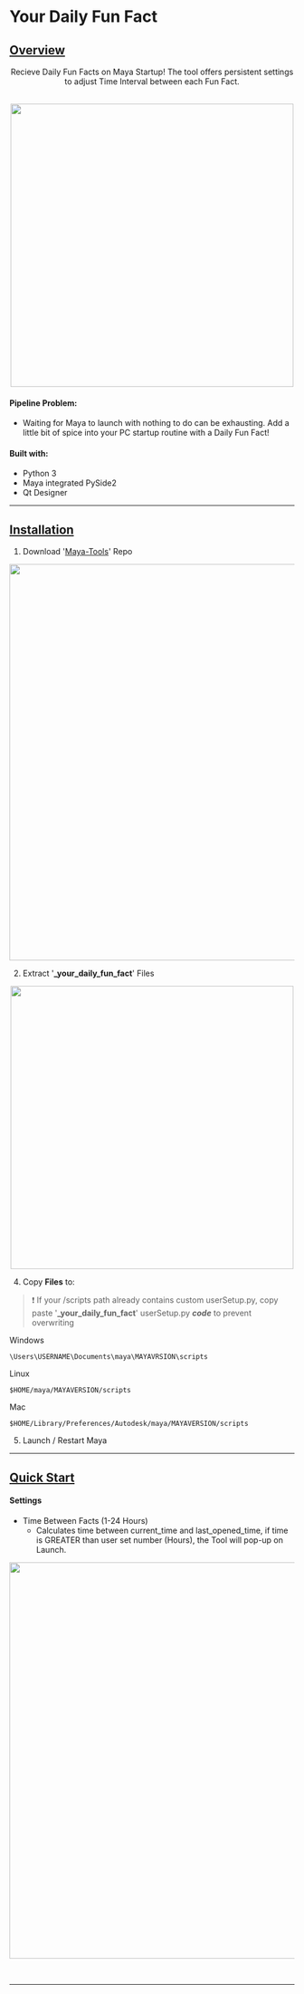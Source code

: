 # Your Daily Fun Fact

## <ins>Overview</ins>

<div align="center"> 
Recieve Daily Fun Facts on Maya Startup! The tool offers persistent settings to adjust Time Interval between each Fun Fact.
</div>
<br>

<p align="center">  
<img src="https://github.com/BlakeXYZ/Maya-Tools/assets/37947050/1581da46-f918-471c-bd20-cffa28ab6505" width="500">
</p>


#### Pipeline Problem:
- Waiting for Maya to launch with nothing to do can be exhausting. Add a little bit of spice into your PC startup routine with a Daily Fun Fact!

#### Built with:
- Python 3
- Maya integrated PySide2
- Qt Designer



______
## <ins>Installation</ins>


   1. Download '[Maya-Tools](https://github.com/BlakeXYZ/Maya-Tools/tree/main)' Repo

<p align="center">
<img src="https://github.com/BlakeXYZ/Maya-Tools/assets/37947050/45325716-8ac3-4ed6-a5e6-0bb5f07eecec" width="700">
</p>

   2. Extract '**_your_daily_fun_fact**' Files

<p align="center">
<img src="https://github.com/BlakeXYZ/Maya-Tools/assets/37947050/bf907f11-dbcc-4464-99f2-a4e04e03ce94" width="500">
</p>

   4. Copy **Files** to:

> ❗ If your /scripts path already contains custom userSetup.py, copy paste '**_your_daily_fun_fact**' userSetup.py **<em>code</em>** to prevent overwriting 
     
   Windows
```
\Users\USERNAME\Documents\maya\MAYAVRSION\scripts
```
   Linux
```
$HOME/maya/MAYAVERSION/scripts
```
   Mac
```
$HOME/Library/Preferences/Autodesk/maya/MAYAVERSION/scripts
```
   5. Launch / Restart Maya

____________
## <ins>Quick Start</ins>

#### Settings

- Time Between Facts (1-24 Hours)
  - Calculates time between current_time and last_opened_time, if time is GREATER than user set number (Hours), the Tool will pop-up on Launch.


<p align="center">  
<img src="https://github.com/BlakeXYZ/Maya-Tools/assets/37947050/eec87103-81c7-4cf6-8eca-e3f30e865b25" width="700">
</p>
<br>



______



